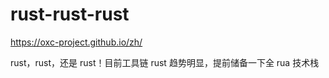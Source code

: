 # rust-rust-rust

https://oxc-project.github.io/zh/


rust，rust，还是 rust！目前工具链 rust 趋势明显，提前储备一下全 rua 技术栈
